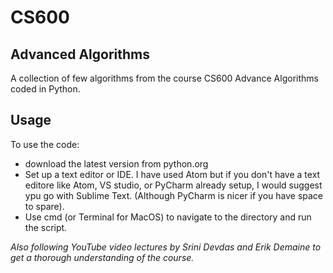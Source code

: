 # CS600
##  Advanced Algorithms

A collection of few algorithms from the course CS600 Advance Algorithms coded in Python. 

## Usage
To use the code:
 - download the latest version from python.org
 - Set up a text editor or IDE. I have used Atom but if you don't have a text editore like Atom, VS studio, or PyCharm already setup,
   I would suggest ypu go with Sublime Text. (Although PyCharm is nicer if you have space to spare).
 - Use cmd (or Terminal for MacOS) to navigate to the directory and run the script.
 
_Also following YouTube video lectures by Srini Devdas and Erik Demaine to get a thorough understanding of the course._
